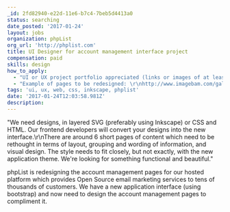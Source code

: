 ```yaml
---
_id: 2fd82940-e22d-11e6-b7c4-7beb5d4413a0
status: searching
date_posted: '2017-01-24'
layout: jobs
organization: phpList
org_url: 'http://phplist.com'
title: UI Designer for account management interface project
compensation: paid
skills: design
how_to_apply:
  - "UI or UX project portfolio appreciated (links or images of at least two past projects please).\r\nTo apply email hosted at phplist dot com with your details."
  - "Example of pages to be redesigned: \r\nhttp://www.imagebam.com/gallery/z4vl1q6i4ga6cr3vmymulndbvaduntim\r\n\r\nPages from new application theme: \r\nhttp://www.imagebam.com/gallery/tzpc5x71it9h1yz1ef07ib7ansm7nl4h"
tags: 'ui, ux, web, css, inkscape, phplist'
date: '2017-01-24T12:03:58.981Z'
description:
---
```


"We need designs, in layered SVG (preferably using Inkscape) or CSS and HTML. Our frontend developers will convert your designs into the new interface.\r\nThere are around 6 short pages of content which need to be rethought in terms of layout, grouping and wording of information, and visual design. The style needs to fit closely, but not exactly, with the new application theme. We're looking for something functional and beautiful."

phpList is redesigning the account management pages for our hosted platform which provides Open Source email marketing services to tens of thousands of customers. We have a new application interface (using bootstrap) and now need to design the account management pages to compliment it.
